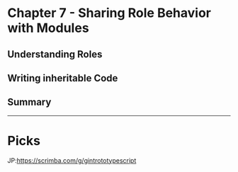 # Chapter 7 - Sharing Role Behavior with Modules

## Understanding Roles

## Writing inheritable Code

## Summary

---

# Picks

JP:https://scrimba.com/g/gintrototypescript
